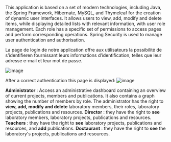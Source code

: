 
This application is based on a set of modern technologies, including Java, the Spring Framework, Hibernate, MySQL, and Thymeleaf for the creation of dynamic user interfaces. It allows users to view, add, modify and delete items, while displaying detailed lists with relevant information, with user role management. Each role has a specific set of permissions to access pages and perform corresponding operations. Spring Security is used to manage user authentication and authorisation.

La page de login de notre application offre aux utilisateurs la possibilité de s’identifieren fournissant leurs informations d’identification, telles que leur adresse e-mail et leur mot de passe.

![image](https://github.com/RamiChaymae/JEE/assets/136628810/79c48159-716a-42d6-b88e-5586a5160956)

After a correct authentication this page is displayed:
![image](https://github.com/RamiChaymae/JEE/assets/136628810/de97319b-7636-493a-98fc-eb23dc9d9726)


**Administrator** : Access an administrative dashboard containing an overview of current projects, members and publications. It also contains a graph showing the number of members by role. The administrator has the right to **view, add, modify and delete** laboratory members, their roles, laboratory projects, publications and resources.
**Director** : they have the right to **see** laboratory members, laboratory projects, publications and resources.
**Teachers** : they have the right to **see** laboratory projects, publications and resources, and **add** publications.
**Doctaurant** : they have the right to **see** the laboratory's projects, publications and resources.
